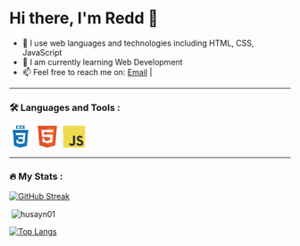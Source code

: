 # Hi there, I'm Redd 👋

- 🌱 I use web languages and technologies including HTML, CSS, JavaScript
- 💞️ I am currently learning Web Development
- 📫 Feel free to reach me on: 
[Email](neoredd141@gmail.com) |

---

### :hammer_and_wrench: Languages and Tools :

<div>

  <img src="https://github.com/devicons/devicon/blob/master/icons/css3/css3-plain-wordmark.svg"  title="CSS3" alt="CSS" width="40" height="40"/>&nbsp;
  <img src="https://github.com/devicons/devicon/blob/master/icons/html5/html5-original.svg" title="HTML5" alt="HTML" width="40" height="40"/>&nbsp;
  <img src="https://github.com/devicons/devicon/blob/master/icons/javascript/javascript-original.svg" title="JavaScript" alt="JavaScript" width="40" height="40"/>&nbsp;
</div>

---

### :fire: My Stats :
[![GitHub Streak](http://github-readme-streak-stats.herokuapp.com?user=Husayn01)](https://git.io/streak-stats)

<p>&nbsp;<img align="center" src="https://github-readme-stats.vercel.app/api?username=husayn01&show_icons=true&locale=en" alt="husayn01" /></p>

[![Top Langs](https://github-readme-stats.vercel.app/api/top-langs/?username=k3roropi)](https://github.com/k3roropi/github-readme-stats)

